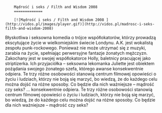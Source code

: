 
        Mądrość i seks / Filth and Wisdom 2008 
        =============
        
        [![Mądrość i seks / Filth and Wisdom 2008 ](http://vidos.pl/images/player.gif)](http://vidos.pl/madrosc-i-seks-filth-and-wisdom-2008)
        
        
 Błyskotliwa i seksowna komedia o trójce współlokatorów, którzy prowadzą ekscytujące życie w wielkomiejskim świecie Londynu. A.K. jest wokalistą zespołu punk-rockowego. Ponieważ nie może utrzymać się z muzyki, zarabia na życie, spełniając perwersyjne fantazje żonatych mężczyzn. Zakochany jest w swojej współlokatorce Holly, baletnicy pracującej jako striptizerka. Ich przyjaciółka – seksowna lekomanka Juliette jest obiektem pożądania swojego żonatego szefa, którego awanse konsekwentnie odpiera. Te trzy różne osobowości stanowią centrum filmowej opowieści o życiu i ludziach, którzy nie boją się marzyć, bo wiedzą, że do każdego celu można dojść na różne sposoby. Co będzie dla nich ważniejsze – mądrość czy seks?  ... konsekwentnie odpiera. Te trzy różne osobowości stanowią centrum filmowej opowieści o życiu i ludziach, którzy nie boją się marzyć, bo wiedzą, że do każdego celu można dojść na różne sposoby. Co będzie dla nich ważniejsze – mądrość czy seks?
    
